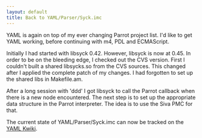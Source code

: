 ```yaml
---
layout: default
title: Back to YAML/Parser/Syck.imc
---
```


YAML is again on top of my ever changing Parrot project list.
I'd like to get YAML working, before continuing with m4, PDL and ECMAScript.

Initially I had started with libsyck 0.42. However, libsyck is now at 0.45.
In order to be on the bleeding edge, I checked out the CVS version.
First I couldn't built a shared libsycks.so from the CVS sources.
This changed after I applied the complete patch of my changes.
I had forgotten to set up the shared libs in Makefile.am.

After a long session with 'ddd' I got libsyck to call the Parrot callback
when there is a new node encountered. The next step is to set up
the appropriate data structure in the Parrot interpreter.
The idea is to use the Siva PMC for that.

The current state of YAML/Parser/Syck.imc can now be tracked on the 
<a href="http://yaml.kwiki.org/index.cgi?ParrotDev" rel="nofollow">YAML Kwiki</a>.

